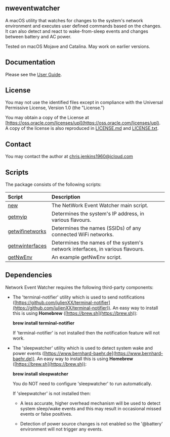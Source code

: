 ## nweventwatcher

A macOS utility that watches for changes to the system's network environment and executes user defined commands based on the changes. It can also detect and react to wake-from-sleep events and changes between battery and AC power.

Tested on macOS Mojave and Catalina. May work on earlier versions.

## Documentation
Please see the [User Guide](./UserGuide.md).

## License

You may not use the identified files except in compliance with the Universal Permissive License, Version 1.0 (the "License.")

You may obtain a copy of the License at [https://oss.oracle.com/licenses/upl](https://oss.oracle.com/licenses/upl).  A copy of the license is also reproduced in [LICENSE.md](./LICENSE.md) and [LICENSE.txt](./LICENSE.txt).

## Contact

You may contact the author at chris.jenkins1960@icloud.com 

## Scripts

The package consists of the following scripts:

| Script | Description  |
| :----- | :----------- |
| [new](./new) | The NetWork Event Watcher main script. |
| [getmyip](./getmyip) | Determines the system's IP address, in various flavours. |
| [getwifinetworks](./getwifinetworks) | Determines the names (SSIDs) of any connected WiFi networks. |
| [getnwinterfaces](./getnwinterfaces) | Determines the names of the system's network interfaces, in various flavours. |
| [getNwEnv](./getNwEnv) | An example getNwEnv script. |

## Dependencies

Network Event Watcher requires the following third-party components:

- The 'terminal-notifier' utility which is used to send notifications
  ([https://github.com/julienXX/terminal-notifier](https://github.com/julienXX/terminal-notifier)). An easy way to
  install this is using **Homebrew** ([https://brew.sh](https://brew.sh)):

  **brew install terminal-notifier**

  If 'terminal-notifier' is not installed then the notification
  feature will not work.

- The 'sleepwatcher' utility which is used to detect system wake
  and power events ([https://www.bernhard-baehr.de](https://www.bernhard-baehr.de)). An easy way to
  install this is using **Homebrew** ([https://brew.sh](https://brew.sh)):

  **brew install sleepwatcher**

  You do NOT need to configure 'sleepwatcher' to run automatically.

  If 'sleepwatcher' is not installed then:

  - A less accurate, higher overhead mechanism will be used to detect
    system sleep/wake events and this may result in occasional missed
    events or false positives.

  - Detection of power source changes is not enabled so the '@battery'
    environment will not trigger any events.


